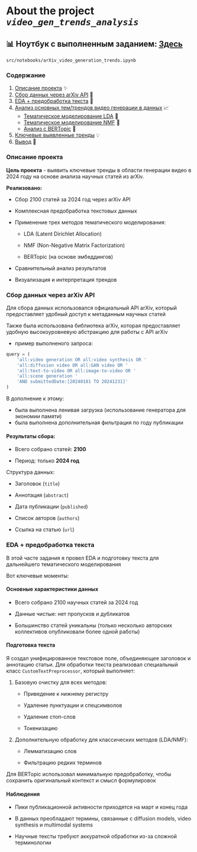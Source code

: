 # About the project ***`video_gen_trends_analysis`***

## 📊 Ноутбук с выполненным заданием: [Здесь](src/notebooks/arXiv_video_generation_trends.ipynb)

`src/notebooks/arXiv_video_generation_trends.ipynb`

### Содержание

1. [Описание проекта](#01) ✨
2. [Сбор данных через arXiv API](#02) 📡
3. [EDA + предобработка текста](#03) 🔧
4. [Анализ основных тем/трендов видео генерации в данных](#04) 📈
   - [Тематическое моделирование LDA](#041) 🧩
   - [Тематическое моделирование NMF](#042) 🤖
   - [Анализ с BERTopic](#043) 🧠
5. [Ключевые выявленные тренды](#05) 💡
6. [Вывод](#06) 🎯

### Описание проекта <a name="01"></a>

**Цель проекта** - выявить ключевые тренды в области генерации видео в 2024 году на основе анализа научных статей из arXiv.

**Реализовано:**

- Сбор 2100 статей за 2024 год через arXiv API
    
- Комплексная предобработка текстовых данных
    
- Применение трех методов тематического моделирования:
    
    - LDA (Latent Dirichlet Allocation)
        
    - NMF (Non-Negative Matrix Factorization)
        
    - BERTopic (на основе эмбеддингов)
        
- Сравнительный анализ результатов
    
- Визуализация и интерпретация трендов


### Сбор данных через arXiv API <a name="02"></a>

Для сбора данных использовался официальный API arXiv, который предоставляет удобный доступ к метаданным научных статей

Также была использована библиотека arXiv, которая предоставляет удобную высокоуровневую абстракцию для работы с API arXiv

- пример выполненого запроса:

```python
query = (
    'all:video generation OR all:video synthesis OR '
    'all:diffusion video OR all:GAN video OR '
    'all:text-to-video OR all:image-to-video OR '
    'all:scene generation '
    'AND submittedDate:[20240101 TO 20241231]'
)
```

В дополнение к этому:

- была выполнена ленивая загрузка (использование генератора для экономии памяти)
- была выполнена дополнительная фильтрация по году публикации

#### Результаты сбора:

- Всего собрано статей: **2100**
    
- Период: только **2024 год**

    
Структура данных:
    
 - Заголовок (`title`)
     
 - Аннотация (`abstract`)
     
 - Дата публикации (`published`)
     
 - Список авторов (`authors`)
     
 - Ссылка на статью (`url`)


### EDA + предобработка текста <a name="03"></a>

В этой часте задания я провел EDA и подготовку текста для дальнейшего тематического моделирования 

Вот ключевые моменты:

#### Основные характеристики данных

- Всего собрано 2100 научных статей за 2024 год
    
- Данные чистые: нет пропусков и дубликатов
    
- Большинство статей уникальны (только несколько авторских коллективов опубликовали более одной работы)
    

#### Подготовка текста

Я создал унифицированное текстовое поле, объединяющее заголовок и аннотацию статьи. Для обработки текста реализовал специальный класс `CustomTextPreprocessor`, который выполняет:

1. Базовую очистку для всех методов:
    
    - Приведение к нижнему регистру
        
    - Удаление пунктуации и спецсимволов
        
    - Удаление стоп-слов
        
    - Токенизацию
        
2. Дополнительную обработку для классических методов (LDA/NMF):
    
    - Лемматизацию слов
        
    - Фильтрацию редких терминов
        

Для BERTopic использовал минимальную предобработку, чтобы сохранить оригинальный контекст и смысл формулировок

#### Наблюдения

- Пики публикационной активности приходятся на март и конец года
    
- В данных преобладают термины, связанные с diffusion models, video synthesis и multimodal systems
    
- Научные тексты требуют аккуратной обработки из-за сложной терминологии

